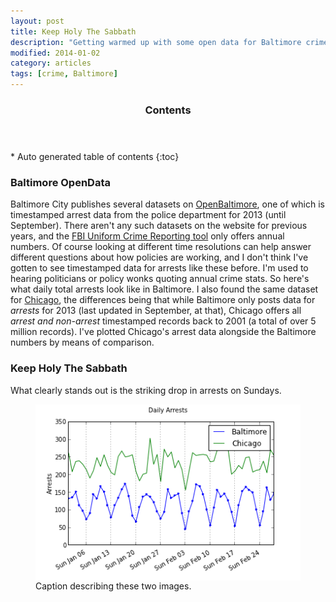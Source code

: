 ```yaml
---
layout: post
title: Keep Holy The Sabbath
description: "Getting warmed up with some open data for Baltimore crime."
modified: 2014-01-02
category: articles
tags: [crime, Baltimore]
---
```


<section id="table-of-contents" class="toc">
  <header>
    <h3>Contents</h3>
  </header>
<div id="drawer" markdown="1">
*  Auto generated table of contents
{:toc}
</div>
</section><!-- /#table-of-contents -->

### Baltimore OpenData 

Baltimore City publishes several datasets on <a href="http://data.baltimorecity.gov">OpenBaltimore</a>, one of which is timestamped arrest data from the police department for 2013 (until September).  There aren't any such datasets on the website for previous years, and the <a href="http:// www.ucrdatatool.gov/">FBI Uniform Crime Reporting tool</a> only offers annual numbers.  Of course looking at different time resolutions can help answer different questions about how policies are working, and I don't think I've gotten to see timestamped data for arrests like these before.  I'm used to hearing politicians or policy wonks quoting annual crime stats.  So here's what daily total arrests look like in Baltimore.  I also found the same dataset for <a href="https://data.cityofchicago.org">Chicago</a>, the differences being that while Baltimore only posts data for *arrests* for 2013 (last updated in September, at that), Chicago offers all *arrest and non-arrest* timestamped records back to 2001 (a total of over 5 million records).  I've plotted Chicago's arrest data alongside the Baltimore numbers by means of comparison.

### Keep Holy The Sabbath

What clearly stands out is the striking drop in arrests on Sundays.

<figure>
  <img src="/images/BaltCrime_TS.png" align='middle'>
  <figcaption>Caption describing these two images.</figcaption>
</figure>

